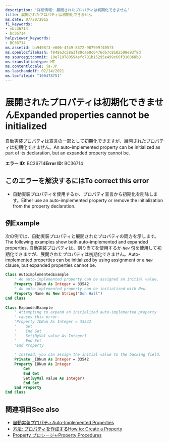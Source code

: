 ```yaml
---
description: '詳細情報: 展開されたプロパティは初期化できません'
title: 展開されたプロパティは初期化できません
ms.date: 07/20/2015
f1_keywords:
- vbc36714
- bc36714
helpviewer_keywords:
- BC36714
ms.assetid: ba9408f3-e606-4749-8372-987999f405f5
ms.openlocfilehash: f848a3c28a3f80cae0c6476d67c8182508e93f8d
ms.sourcegitcommit: 10e719780594efc781b15295e499c66f316068b8
ms.translationtype: MT
ms.contentlocale: ja-JP
ms.lasthandoff: 02/14/2021
ms.locfileid: "100478751"
---
```

# <a name="expanded-properties-cannot-be-initialized"></a><span data-ttu-id="32703-103">展開されたプロパティは初期化できません</span><span class="sxs-lookup"><span data-stu-id="32703-103">Expanded properties cannot be initialized</span></span>

<span data-ttu-id="32703-104">自動実装プロパティは宣言の一部として初期化できますが、展開されたプロパティは初期化できません。</span><span class="sxs-lookup"><span data-stu-id="32703-104">An auto-implemented property can be initialized as part of its declaration, but an expanded property cannot be.</span></span>  
  
 <span data-ttu-id="32703-105">**エラー ID:** BC36714</span><span class="sxs-lookup"><span data-stu-id="32703-105">**Error ID:** BC36714</span></span>  
  
## <a name="to-correct-this-error"></a><span data-ttu-id="32703-106">このエラーを解決するには</span><span class="sxs-lookup"><span data-stu-id="32703-106">To correct this error</span></span>  
  
- <span data-ttu-id="32703-107">自動実装プロパティを使用するか、プロパティ宣言から初期化を削除します。</span><span class="sxs-lookup"><span data-stu-id="32703-107">Either use an auto-implemented property or remove the initialization from the property declaration.</span></span>  
  
## <a name="example"></a><span data-ttu-id="32703-108">例</span><span class="sxs-lookup"><span data-stu-id="32703-108">Example</span></span>  

 <span data-ttu-id="32703-109">次の例では、自動実装プロパティと展開されたプロパティの両方を示します。</span><span class="sxs-lookup"><span data-stu-id="32703-109">The following examples show both auto-implemented and expanded properties.</span></span> <span data-ttu-id="32703-110">自動実装プロパティは、割り当てを使用するか `New` 句を使用して初期化できますが、展開されたプロパティは初期化できません。</span><span class="sxs-lookup"><span data-stu-id="32703-110">Auto-implemented properties can be initialized by using assignment or a `New` clause, but expanded properties cannot be.</span></span>  
  
```vb  
Class AutoImplementedExample  
    ' An auto-implemented property can be assigned an initial value.  
    Property IDNum As Integer = 33542  
    ' An auto-implemented property can be initialized with New.  
    Property Name As New String("Don Hall")  
End Class  
  
Class ExpandedExample  
    ' Attempting to expand an initialized auto-implemented property  
    ' causes this error.  
    'Property IDNum As Integer = 33542  
    '    Get  
    '    End Get  
    '    Set(ByVal value As Integer)  
    '    End Set  
    'End Property  
  
    ' Instead, you can assign the initial value to the backing field.  
    Private _IDNum As Integer = 33542  
    Property IDNum As Integer  
        Get  
        End Get  
        Set(ByVal value As Integer)  
        End Set  
    End Property  
End Class  
```  
  
## <a name="see-also"></a><span data-ttu-id="32703-111">関連項目</span><span class="sxs-lookup"><span data-stu-id="32703-111">See also</span></span>

- [<span data-ttu-id="32703-112">自動実装プロパティ</span><span class="sxs-lookup"><span data-stu-id="32703-112">Auto-Implemented Properties</span></span>](../programming-guide/language-features/procedures/auto-implemented-properties.md)
- [<span data-ttu-id="32703-113">方法: プロパティを作成する</span><span class="sxs-lookup"><span data-stu-id="32703-113">How to: Create a Property</span></span>](../programming-guide/language-features/procedures/how-to-create-a-property.md)
- [<span data-ttu-id="32703-114">Property プロシージャ</span><span class="sxs-lookup"><span data-stu-id="32703-114">Property Procedures</span></span>](../programming-guide/language-features/procedures/property-procedures.md)
